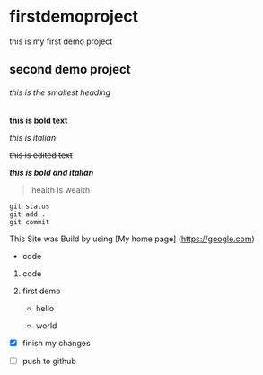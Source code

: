 # firstdemoproject
this is my first demo project

## second demo project

###### this is the smallest heading

**this is bold text**

*this is italian*

~~this is edited text~~

***this is bold and italian***


> health is wealth


```
git status
git add .
git commit
```

This Site was Build by using [My home page] (https://google.com)


- code



1. code



1. first demo

   - hello
   
   - world
   
   
- [x] finish my changes

- [ ] push to github
